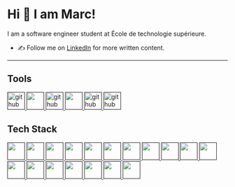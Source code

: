 # Hi 👋 I am Marc! 
I am a software engineer student at École de technologie supérieure.

- ✍️ Follow me on [LinkedIn](https://www.linkedin.com/in/marc-charlebois/) for more written content.


---
## Tools

<a href="" target="_blank">
  <img src="https://cdn.jsdelivr.net/gh/devicons/devicon/icons/github/github-original.svg" alt="github" width="40" height="40"/> 
</a>

<a href="" target="_blank">
  <img src="https://cdn.jsdelivr.net/gh/devicons/devicon/icons/visualstudio/visualstudio-plain.svg" alt="" width="40" height="40"/> 
</a>

<a href="" target="_blank">
  <img src="https://cdn.jsdelivr.net/gh/devicons/devicon/icons/androidstudio/androidstudio-original.svg" alt="github" width="40" height="40"/> 
</a>

<a href="" target="_blank">
  <img src="https://cdn.jsdelivr.net/gh/devicons/devicon/icons/vscode/vscode-original.svg" alt="" width="40" height="40"/> 
</a>

<a href="" target="_blank">
  <img src="https://cdn.jsdelivr.net/gh/devicons/devicon/icons/git/git-original.svg" alt="github" width="40" height="40"/> 
</a>

<a href="" target="_blank">
  <img src="https://cdn.jsdelivr.net/gh/devicons/devicon/icons/sourcetree/sourcetree-original.svg" alt="github" width="40" height="40"/> 
</a>

## Tech Stack

<a href="" target="_blank">
  <img src="https://cdn.jsdelivr.net/gh/devicons/devicon/icons/python/python-original.svg" alt="" width="40" height="40"/> 
</a>

<a href="" target="_blank">
  <img src="https://cdn.jsdelivr.net/gh/devicons/devicon/icons/csharp/csharp-original.svg" alt="" width="40" height="40"/> 
</a>

<a href="" target="_blank">
  <img src="https://cdn.jsdelivr.net/gh/devicons/devicon/icons/javascript/javascript-original.svg" alt="" width="40" height="40"/> 
</a>

<a href="" target="_blank">
  <img src="https://cdn.jsdelivr.net/gh/devicons/devicon/icons/typescript/typescript-original.svg" alt="" width="40" height="40"/> 
</a>

<a href="" target="_blank">
  <img src="https://cdn.jsdelivr.net/gh/devicons/devicon/icons/java/java-original.svg" alt="" width="40" height="40"/> 
</a>

<a href="" target="_blank">
  <img src="https://cdn.jsdelivr.net/gh/devicons/devicon/icons/kotlin/kotlin-original.svg" alt="" width="40" height="40"/> 
</a>

<a href="" target="_blank">
  <img src="https://cdn.jsdelivr.net/gh/devicons/devicon/icons/html5/html5-original.svg"" alt="" width="40" height="40"/> 
</a>

<a href="" target="_blank">
  <img src="https://cdn.jsdelivr.net/gh/devicons/devicon/icons/css3/css3-original.svg" alt="" width="40" height="40"/> 
</a>

<a href="" target="_blank">
  <img src="https://cdn.jsdelivr.net/gh/devicons/devicon/icons/bootstrap/bootstrap-original.svg" alt="" width="40" height="40"/> 
</a>

<a href="" target="_blank">
  <img src="https://cdn.jsdelivr.net/gh/devicons/devicon/icons/nodejs/nodejs-original.svg" alt="" width="40" height="40"/> 
</a>

<a href="" target="_blank">
  <img src="https://cdn.jsdelivr.net/gh/devicons/devicon/icons/express/express-original.svg" alt="" width="40" height="40"/> 
</a>

<a href="" target="_blank">
  <img src="https://cdn.jsdelivr.net/gh/devicons/devicon/icons/react/react-original.svg" alt="" width="40" height="40"/> 
</a>

<a href="" target="_blank">
  <img src="https://cdn.jsdelivr.net/gh/devicons/devicon/icons/vuejs/vuejs-original.svg" alt="" width="40" height="40"/> 
</a>

<a href="" target="_blank">
  <img src="https://cdn.jsdelivr.net/gh/devicons/devicon/icons/jquery/jquery-original.svg" alt="" width="40" height="40"/> 
</a>


<a href="" target="_blank">
  <img src="https://cdn.jsdelivr.net/gh/devicons/devicon/icons/unity/unity-original.svg" alt="" width="40" height="40"/> 
</a>

<a href="" target="_blank">
  <img src="https://cdn.jsdelivr.net/gh/devicons/devicon/icons/mysql/mysql-original.svg" alt="" width="40" height="40"/> 
</a>

<a href="" target="_blank">
  <img src="https://cdn.jsdelivr.net/gh/devicons/devicon/icons/mongodb/mongodb-original.svg" alt="" width="40" height="40"/> 
</a>

<a href="" target="_blank">
  <img src="https://cdn.jsdelivr.net/gh/devicons/devicon/icons/firebase/firebase-plain.svg" alt="" width="40" height="40"/> 
</a>


